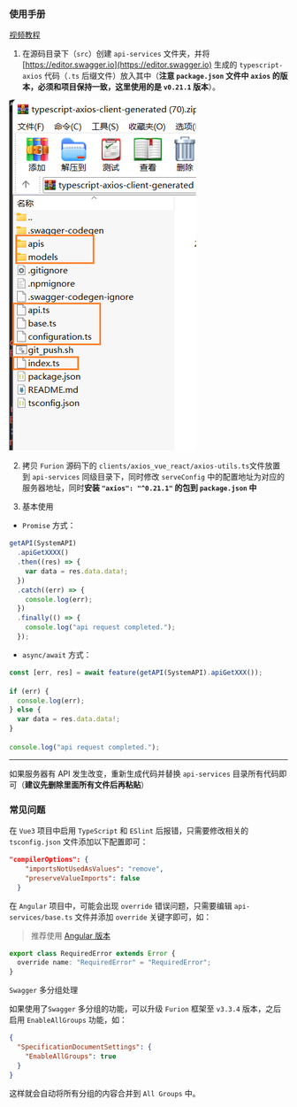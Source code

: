 ### 使用手册

[视频教程](https://www.bilibili.com/video/BV1EW4y1C71D)

1. 在源码目录下（`src`）创建 `api-services` 文件夹，并将 [https://editor.swagger.io](https://editor.swagger.io) 生成的 `typescript-axios` 代码（`.ts` 后缀文件）放入其中（**注意 `package.json` 文件中 `axios` 的版本，必须和项目保持一致，这里使用的是 `v0.21.1` 版本**）。

![](./swagger-editor.png)

2. 拷贝 `Furion` 源码下的 `clients/axios_vue_react/axios-utils.ts`文件放置到 `api-services` 同级目录下，同时修改 `serveConfig` 中的配置地址为对应的服务器地址，同时**安装 `"axios": "^0.21.1"` 的包到 `package.json` 中**

3. 基本使用

- `Promise` 方式：

```ts
getAPI(SystemAPI)
  .apiGetXXXX()
  .then((res) => {
    var data = res.data.data!;
  })
  .catch((err) => {
    console.log(err);
  })
  .finally(() => {
    console.log("api request completed.");
  });
```

- `async/await` 方式：

```ts
const [err, res] = await feature(getAPI(SystemAPI).apiGetXXX());

if (err) {
  console.log(err);
} else {
  var data = res.data.data!;
}

console.log("api request completed.");
```

---

如果服务器有 API 发生改变，重新生成代码并替换 `api-services` 目录所有代码即可（**建议先删除里面所有文件后再粘贴**）

### 常见问题

在 `Vue3` 项目中启用 `TypeScript` 和 `ESlint` 后报错，只需要修改相关的 `tsconfig.json` 文件添加以下配置即可：

```json
"compilerOptions": {
    "importsNotUsedAsValues": "remove",
    "preserveValueImports": false
  }
```

在 `Angular` 项目中，可能会出现 `override` 错误问题，只需要编辑 `api-services/base.ts` 文件并添加 `override` 关键字即可，如：

> 推荐使用 [Angular 版本](../angular)

```ts
export class RequiredError extends Error {
  override name: "RequiredError" = "RequiredError";
}
```

`Swagger` 多分组处理

如果使用了`Swagger` 多分组的功能，可以升级 `Furion` 框架至 `v3.3.4` 版本，之后启用 `EnableAllGroups` 功能，如：

```json
{
  "SpecificationDocumentSettings": {
    "EnableAllGroups": true
  }
}
```

这样就会自动将所有分组的内容合并到 `All Groups` 中。
